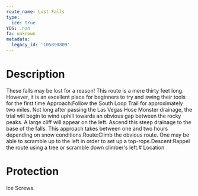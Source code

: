 ```yaml
---
route_name: Lost Falls
type:
  ice: true
YDS: .nan
fa: unknown
metadata:
  legacy_id: '105890809'
---
```

# Description
These falls may be lost for a reason!  This route is a mere thirty feet long.  However, it is an excellent place for beginners to try and swing their tools for the first time.Approach:Follow the South Loop Trail for approximately two miles.  Not long after passing the Las Vegas Hose Monster drainage, the trial will begin to wind uphill towards an obvious gap between the rocky peaks.  A large cliff will appear on the left.  Ascend this steep drainage to the base of the falls.  This approach takes between one and two hours depending on snow conditions.Route:Climb the obvious route.  One may be able to scramble up to the left in order to set up a top-rope.Descent:Rappel the route using a tree or scramble down climber's left.# Location
# Protection
Ice Screws.